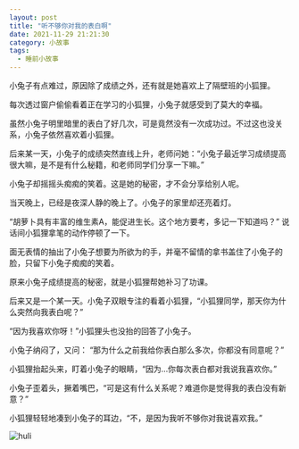 ```yaml
---
layout: post
title: "听不够你对我的表白啊"
date: 2021-11-29 21:21:30
category: 小故事
tags:
  - 睡前小故事
---
```


小兔子有点难过，原因除了成绩之外，还有就是她喜欢上了隔壁班的小狐狸。

每次透过窗户偷偷看着正在学习的小狐狸，小兔子就感受到了莫大的幸福。

虽然小兔子明里暗里的表白了好几次，可是竟然没有一次成功过。不过这也没关系，小兔子依然喜欢着小狐狸。

后来某一天，小兔子的成绩突然直线上升，老师问她：“小兔子最近学习成绩提高很大嘛，是不是有什么秘籍，和老师同学们分享一下嘛。”

小兔子却摇摇头痴痴的笑着。这是她的秘密，才不会分享给别人呢。

当天晚上，已经是夜深人静的晚上了。小兔子的家里却还亮着灯。

“胡萝卜具有丰富的维生素A，能促进生长。这个地方要考，多记一下知道吗？” 说话间小狐狸拿笔的动作停顿了一下。

面无表情的抽出了小兔子想要为所欲为的手，并毫不留情的拿书盖住了小兔子的脸，只留下小兔子痴痴的笑着。

原来小兔子成绩提高的秘密，就是小狐狸帮她补习了功课。

后来又是一个某一天。小兔子双眼专注的看着小狐狸，“小狐狸同学，那天你为什么突然向我表白呢？”

“因为我喜欢你呀！”小狐狸头也没抬的回答了小兔子。

小兔子纳闷了，又问： “那为什么之前我给你表白那么多次，你都没有同意呢？”

小狐狸抬起头来，盯着小兔子的眼睛，“因为...你每次表白都对我说我喜欢你。”

小兔子歪着头，撅着嘴巴，“可是这有什么关系呢？难道你是觉得我的表白没有新意？”

小狐狸轻轻地凑到小兔子的耳边，“不，是因为我听不够你对我说喜欢我。”

![huli](https://i.loli.net/2021/11/28/2VXuWZcg49J6ObA.jpg)

